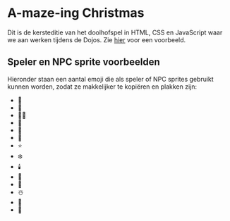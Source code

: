 # A-maze-ing Christmas

Dit is de kersteditie van het doolhofspel in HTML, CSS en JavaScript waar we aan werken tijdens de Dojos. Zie [hier](https://html-preview.github.io/?url=https://github.com/coderdojo-gorinchem/a-maze-ing-christmas/blob/voorbeeld-doolhof/kerst.html) voor een voorbeeld.

## Speler en NPC sprite voorbeelden

Hieronder staan een aantal emoji die als speler of NPC sprites gebruikt kunnen worden, zodat ze makkelijker te kopiëren en plakken zijn:

- 🎅
- 🤶
- 🧑‍🎄
- 🎄
- 🦌
- 🍪
- ⭐
- ❄️
- 🕯️
- 🎁
- 🔔
- ☃️
- 🌟
- 🎄
